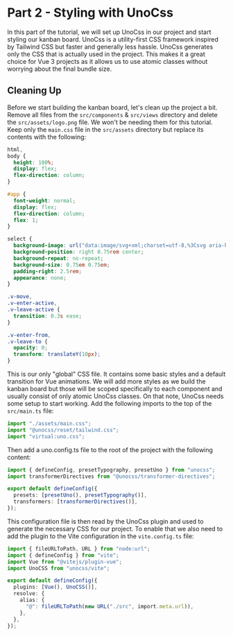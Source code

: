 # Part 2 - Styling with UnoCss

In this part of the tutorial, we will set up UnoCss in our project and start styling our kanban board. UnoCss is a utility-first CSS framework inspired by Tailwind CSS but faster and generally less hassle. UnoCss generates only the CSS that is actually used in the project. This makes it a great choice for Vue 3 projects as it allows us to use atomic classes without worrying about the final bundle size.

## Cleaning Up

Before we start building the kanban board, let's clean up the project a bit. Remove all files from the `src/components` & `src/views` directory and delete the `src/assets/logo.png` file. We won't be needing them for this tutorial. Keep only the `main.css` file in the `src/assets` directory but replace its contents with the following:

```css
html,
body {
  height: 100%;
  display: flex;
  flex-direction: column;
}

#app {
  font-weight: normal;
  display: flex;
  flex-direction: column;
  flex: 1;
}

select {
  background-image: url("data:image/svg+xml;charset=utf-8,%3Csvg aria-hidden='true' xmlns='http://www.w3.org/2000/svg' fill='none' viewBox='0 0 10 6'%3E%3Cpath stroke='%236B7280' stroke-linecap='round' stroke-linejoin='round' stroke-width='2' d='m1 1 4 4 4-4'/%3E%3C/svg%3E");
  background-position: right 0.75rem center;
  background-repeat: no-repeat;
  background-size: 0.75em 0.75em;
  padding-right: 2.5rem;
  appearance: none;
}

.v-move,
.v-enter-active,
.v-leave-active {
  transition: 0.3s ease;
}

.v-enter-from,
.v-leave-to {
  opacity: 0;
  transform: translateY(10px);
}
```

This is our only "global" CSS file. It contains some basic styles and a default transition for Vue animations. We will add more styles as we build the kanban board but those will be scoped specifically to each component and usually consist of only atomic UnoCss classes. On that note, UnoCss needs some setup to start working. Add the following imports to the top of the `src/main.ts` file:

```ts
import "./assets/main.css";
import "@unocss/reset/tailwind.css";
import "virtual:uno.css";
```

Then add a uno.config.ts file to the root of the project with the following content:

```ts
import { defineConfig, presetTypography, presetUno } from "unocss";
import transformerDirectives from "@unocss/transformer-directives";

export default defineConfig({
  presets: [presetUno(), presetTypography()],
  transformers: [transformerDirectives()],
});
```

This configuration file is then read by the UnoCss plugin and used to generate the necessary CSS for our project. To enable that we also need to add the plugin to the Vite configuration in the `vite.config.ts` file:

```ts
import { fileURLToPath, URL } from "node:url";
import { defineConfig } from "vite";
import Vue from "@vitejs/plugin-vue";
import UnoCSS from "unocss/vite";

export default defineConfig({
  plugins: [Vue(), UnoCSS()],
  resolve: {
    alias: {
      "@": fileURLToPath(new URL("./src", import.meta.url)),
    },
  },
});
```
